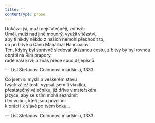 ```yaml
---
title: ''
contentType: prose
---
```


  

  

  

Dokázal jsi, muži nejstatečněji, zvítězit:  
Uměj, muži nad jiné moudrý, využít vítězství,  
aby ti nikdy někdo z našich nemohl předhodit to,  
co po bitvě u Cann Maharbal Hannibalovi.  
Ten, kdyby byl správně sledoval ukázanou cestu, z bitvy by byl rovnou obrátil na Řím prapory,  
rudé naší krví; a znáš přece soud dějepisců.

— List Stefanovi Colonnovi mladšímu, 1333

Co jsem si myslil o veškerém stavu  
tvých záležitostí, vypsal jsem ti vkrátku,  
přestatečný válečníku, již dříve v mateřském  
jazyce, aby se s tím mohli seznámit  
i tví vojáci, kteří jsou povoláni  
k práci i k slávě po tvém boku…

— List Stefanovi Colonnovi mladšímu, 1333
